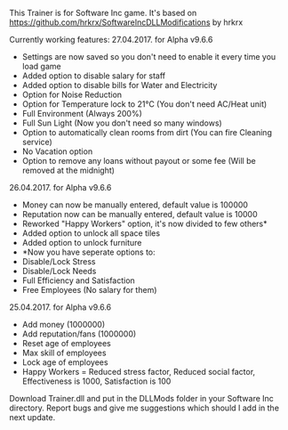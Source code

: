 This Trainer is for Software Inc game. It's based on https://github.com/hrkrx/SoftwareIncDLLModifications by hrkrx

Currently working features:
27.04.2017. for Alpha v9.6.6
- Settings are now saved so you don't need to enable it every time you load game
- Added option to disable salary for staff
- Added option to disable bills for Water and Electricity
- Option for Noise Reduction
- Option for Temperature lock to 21°C (You don't need AC/Heat unit)
- Full Environment (Always 200%)
- Full Sun Light (Now you don't need so many windows)
- Option to automatically clean rooms from dirt (You can fire Cleaning service)
- No Vacation option
- Option to remove any loans without payout or some fee (Will be removed at the midnight)

26.04.2017. for Alpha v9.6.6
- Money can now be manually entered, default value is 100000
- Reputation now can be manually entered, default value is 10000
- Reworked "Happy Workers" option, it's now divided to few others*
- Added option to unlock all space tiles
- Added option to unlock furniture
- *Now you have seperate options to:
- Disable/Lock Stress
- Disable/Lock Needs
- Full Efficiency and Satisfaction
- Free Employees (No salary for them)

25.04.2017. for Alpha v9.6.6
- Add money (1000000)
- Add reputation/fans (1000000)
- Reset age of employees
- Max skill of employees
- Lock age of employees
- Happy Workers = Reduced stress factor, Reduced social factor, Effectiveness is 1000, Satisfaction is 100

Download Trainer.dll and put in the DLLMods folder in your Software Inc directory.
Report bugs and give me suggestions which should I add in the next update.
